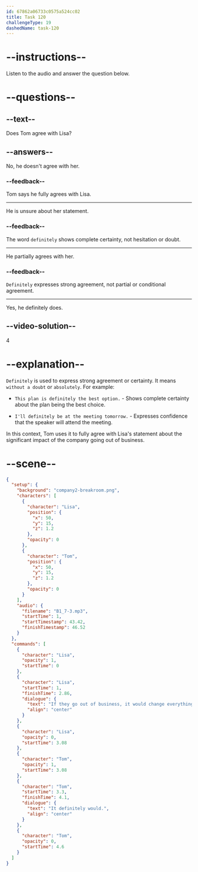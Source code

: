 ```yaml
---
id: 67862a06733c0575a524cc02
title: Task 120
challengeType: 19
dashedName: task-120
---
```


<!-- (Audio) Lisa: If they go out of business, it would change everything. Tom: It definitely would. -->

# --instructions--

Listen to the audio and answer the question below.

# --questions--

## --text--

Does Tom agree with Lisa?

## --answers--

No, he doesn't agree with her.

### --feedback--

Tom says he fully agrees with Lisa.

---

He is unsure about her statement.

### --feedback--

The word `definitely` shows complete certainty, not hesitation or doubt.

---

He partially agrees with her.

### --feedback--

`Definitely` expresses strong agreement, not partial or conditional agreement.

---

Yes, he definitely does.

## --video-solution--

4

# --explanation--

`Definitely` is used to express strong agreement or certainty. It means `without a doubt` or `absolutely`. For example:

- `This plan is definitely the best option.` - Shows complete certainty about the plan being the best choice.

- `I'll definitely be at the meeting tomorrow.` - Expresses confidence that the speaker will attend the meeting.

In this context, Tom uses it to fully agree with Lisa's statement about the significant impact of the company going out of business.

# --scene--

```json
{
  "setup": {
    "background": "company2-breakroom.png",
    "characters": [
      {
        "character": "Lisa",
        "position": {
          "x": 50,
          "y": 15,
          "z": 1.2
        },
        "opacity": 0
      },
      {
        "character": "Tom",
        "position": {
          "x": 50,
          "y": 15,
          "z": 1.2
        },
        "opacity": 0
      }
    ],
    "audio": {
      "filename": "B1_7-3.mp3",
      "startTime": 1,
      "startTimestamp": 43.42,
      "finishTimestamp": 46.52
    }
  },
  "commands": [
    {
      "character": "Lisa",
      "opacity": 1,
      "startTime": 0
    },
    {
      "character": "Lisa",
      "startTime": 1,
      "finishTime": 2.86,
      "dialogue": {
        "text": "If they go out of business, it would change everything.",
        "align": "center"
      }
    },
    {
      "character": "Lisa",
      "opacity": 0,
      "startTime": 3.08
    },
    {
      "character": "Tom",
      "opacity": 1,
      "startTime": 3.08
    },
    {
      "character": "Tom",
      "startTime": 3.3,
      "finishTime": 4.1,
      "dialogue": {
        "text": "It definitely would.",
        "align": "center"
      }
    },
    {
      "character": "Tom",
      "opacity": 0,
      "startTime": 4.6
    }
  ]
}
```
